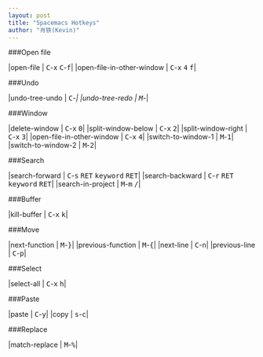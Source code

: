 ```yaml
---
layout: post
title: "Spacemacs Hotkeys"
author: "肖铁(Kevin)"
---
```


###Open file

|open-file | <kbd>C</kbd>-<kbd>x</kbd> <kbd>C</kbd>-<kbd>f</kbd>|
|open-file-in-other-window | <kbd>C</kbd>-<kbd>x</kbd> <kbd>4</kbd> <kbd>f</kbd>|

###Undo

|undo-tree-undo | <kbd>C</kbd>-<kbd>_</kbd>|
|undo-tree-redo | <kbd>M</kbd>-<kbd>_</kbd>|


###Window

|delete-window | <kbd>C</kbd>-<kbd>x</kbd> <kbd>0</kbd>|
|split-window-below | <kbd>C</kbd>-<kbd>x</kbd> <kbd>2</kbd>|
|split-window-right | <kbd>C</kbd>-<kbd>x</kbd> <kbd>3</kbd>|
|open-file-in-other-window | <kbd>C</kbd>-<kbd>x</kbd> <kbd>4</kbd>|
|switch-to-window-1 | <kbd>M</kbd>-<kbd>1</kbd>|
|switch-to-window-2 | <kbd>M</kbd>-<kbd>2</kbd>|


###Search

|search-forward | <kbd>C</kbd>-<kbd>s</kbd> <kbd>RET</kbd> <kbd>keyword</kbd> <kbd>RET</kbd>|
|search-backward | <kbd>C</kbd>-<kbd>r</kbd> <kbd>RET</kbd> <kbd>keyword</kbd> <kbd>RET</kbd>|
|search-in-project | <kbd>M</kbd>-<kbd>m</kbd> <kbd>/</kbd>|


###Buffer

|kill-buffer | <kbd>C</kbd>-<kbd>x</kbd> <kbd>k</kbd>|


###Move

|next-function | <kbd>M</kbd>-<kbd>}</kbd>|
|previous-function | <kbd>M</kbd>-<kbd>{</kbd>|
|next-line | <kbd>C</kbd>-<kbd>n</kbd>|
|previous-line | <kbd>C</kbd>-<kbd>p</kbd>|


###Select

|select-all | <kbd>C</kbd>-<kbd>x</kbd> <kbd>h</kbd>|


###Paste

|paste | <kbd>C</kbd>-<kbd>y</kbd>|
|copy | <kbd>s</kbd>-<kbd>c</kbd>|


###Replace

|match-replace | <kbd>M</kbd>-<kbd>%</kbd>|